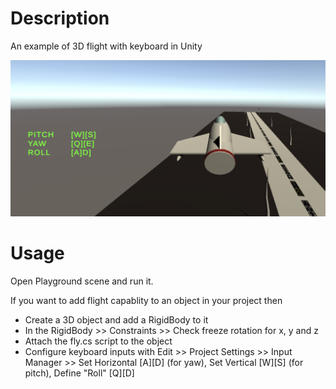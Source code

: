 # Description
An example of 3D flight with keyboard in Unity

![Screenshot](ScreenShot.png)

# Usage
Open Playground scene and run it.

If you want to add flight capablity to an object in your project then
* Create a 3D object and add a RigidBody to it
* In the RigidBody >> Constraints >> Check freeze rotation for x, y and z
* Attach the fly.cs script to the object
* Configure keyboard inputs with Edit >> Project Settings >> Input Manager >> Set Horizontal [A][D] (for yaw), Set Vertical [W][S] (for pitch), Define "Roll" [Q][D]
